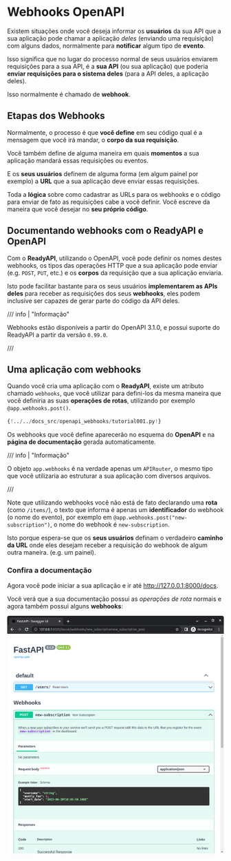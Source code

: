 # Webhooks OpenAPI

Existem situações onde você deseja informar os **usuários** da sua API que a sua aplicação pode chamar a aplicação _deles_ (enviando uma requisição) com alguns dados, normalmente para **notificar** algum tipo de **evento**.

Isso significa que no lugar do processo normal de seus usuários enviarem requisições para a sua API, é a **sua API** (ou sua aplicação) que poderia **enviar requisições para o sistema deles** (para a API deles, a aplicação deles).

Isso normalmente é chamado de **webhook**.

## Etapas dos Webhooks

Normalmente, o processo é que **você define** em seu código qual é a mensagem que você irá mandar, o **corpo da sua requisição**.

Você também define de alguma maneira em quais **momentos** a sua aplicação mandará essas requisições ou eventos.

E os **seus usuários** definem de alguma forma (em algum painel por exemplo) a **URL** que a sua aplicação deve enviar essas requisições.

Toda a **lógica** sobre como cadastrar as URLs para os webhooks e o código para enviar de fato as requisições cabe a você definir. Você escreve da maneira que você desejar no **seu próprio código**.

## Documentando webhooks com o ReadyAPI e OpenAPI

Com o **ReadyAPI**, utilizando o OpenAPI, você pode definir os nomes destes webhooks, os tipos das operações HTTP que a sua aplicação pode enviar (e.g. `POST`, `PUT`, etc.) e os **corpos** da requisição que a sua aplicação enviaria.

Isto pode facilitar bastante para os seus usuários **implementarem as APIs deles** para receber as requisições dos seus **webhooks**, eles podem inclusive ser capazes de gerar parte do código da API deles.

/// info | "Informação"

Webhooks estão disponíveis a partir do OpenAPI 3.1.0, e possui suporte do ReadyAPI a partir da versão `0.99.0`.

///

## Uma aplicação com webhooks

Quando você cria uma aplicação com o **ReadyAPI**, existe um atributo chamado `webhooks`, que você utilizar para defini-los da mesma maneira que você definiria as suas **operações de rotas**, utilizando por exemplo `@app.webhooks.post()`.

```Python hl_lines="9-13  36-53"
{!../../docs_src/openapi_webhooks/tutorial001.py!}
```

Os webhooks que você define aparecerão no esquema do **OpenAPI** e na **página de documentação** gerada automaticamente.

/// info | "Informação"

O objeto `app.webhooks` é na verdade apenas um `APIRouter`, o mesmo tipo que você utilizaria ao estruturar a sua aplicação com diversos arquivos.

///

Note que utilizando webhooks você não está de fato declarando uma **rota** (como `/items/`), o texto que informa é apenas um **identificador** do webhook (o nome do evento), por exemplo em `@app.webhooks.post("new-subscription")`, o nome do webhook é `new-subscription`.

Isto porque espera-se que os **seus usuários** definam o verdadeiro **caminho da URL** onde eles desejam receber a requisição do webhook de algum outra maneira. (e.g. um painel).

### Confira a documentação

Agora você pode iniciar a sua aplicação e ir até <a href="http://127.0.0.1:8000/docs" class="external-link" target="_blank">http://127.0.0.1:8000/docs</a>.

Você verá que a sua documentação possui as _operações de rota_ normais e agora também possui alguns **webhooks**:

<img src="/img/tutorial/openapi-webhooks/image01.png">
